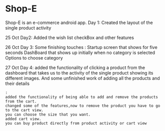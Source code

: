 # Shop-E
Shop-E is an e-commerce android app.
Day 1:
	Created the layout of the single product activity
	
25 Oct
Day2:
	Added the wish list checkBox and other features
	
	
26 Oct
Day 3:
	Some finishing touches :
		Startup screen that shows for five seconds
		DashBoard that shows up initially when no category is selected
		Options to choose category

	
27 Oct
Day 4:
	added the functionality of clicking a product from the dashboard that takes us to the activity 
	of the single product showing its different images.
	And some unfinished work of adding all the products and their details
	



	:
	added the functionality of being able to add and remove the products from the cart.
	changed some of the features,now to remove the product you have to go to the cart view.
	you can choose the size that you want.
	added cart view.
	you can buy product directly from product activity or cart view
	